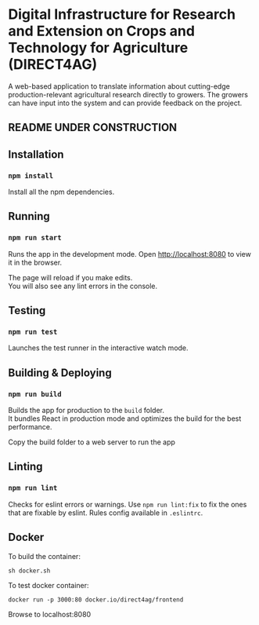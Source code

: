 # Digital Infrastructure for Research and Extension on Crops and Technology for Agriculture (DIRECT4AG)

A web-based application to translate information about cutting-edge production-relevant agricultural research directly to growers. The growers can have input into the system and can provide feedback on the project.

## README UNDER CONSTRUCTION

## Installation

### `npm install`

Install all the npm dependencies.

## Running

### `npm run start`

Runs the app in the development mode. Open [http://localhost:8080](http://localhost:8080) to view it in the browser.

The page will reload if you make edits.\
You will also see any lint errors in the console.

## Testing

### `npm run test`

Launches the test runner in the interactive watch mode.

## Building & Deploying

### `npm run build`

Builds the app for production to the `build` folder.\
It bundles React in production mode and optimizes the build for the best performance.

Copy the build folder to a web server to run the app

## Linting

### `npm run lint`

Checks for eslint errors or warnings. Use `npm run lint:fix` to fix the ones that are fixable by eslint.
Rules config available in `.eslintrc`.

## Docker

To build the container:

```[bash]
sh docker.sh
```

To test docker container:

```[bash]
docker run -p 3000:80 docker.io/direct4ag/frontend
```

Browse to localhost:8080
